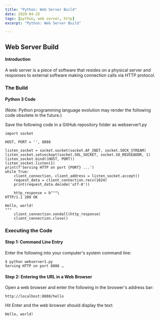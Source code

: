```yaml
---
title: "Python: Web Server Build"
date: 2020-04-25
tags: [python, web server, http]
excerpt: "Python: Web Server Build"

---
```


## Web Server Build

#### Introduction
A web server is a piece of software that resides on a physical server and responses to external software making connection calls via HTTP protocol.

### The Build

#### Python 3 Code
(Note: Python programming language evolution may render the following code obsolete in the future.)

Save the following code in a GitHub repository folder as webserver1.py

```
import socket

HOST, PORT = '', 8888

listen_socket = socket.socket(socket.AF_INET, socket.SOCK_STREAM)
listen_socket.setsockopt(socket.SOL_SOCKET, socket.SO_REUSEADDR, 1)
listen_socket.bind((HOST, PORT))
listen_socket.listen(1)
print(f'Serving HTTP on port {PORT} ...')
while True:
    client_connection, client_address = listen_socket.accept()
    request_data = client_connection.recv(1024)
    print(request_data.decode('utf-8'))

    http_response = b"""\
HTTP/1.1 200 OK

Hello, world!
"""
    client_connection.sendall(http_response)
    client_connection.close()
```

### Executing the Code

#### Step 1: Command Line Entry
Enter the following into your computer's system command line:

```
$ python webserver1.py
Serving HTTP on port 8888 …
```

#### Step 2: Entering the URL in a Web Browser
Open a web browser and enter the following in the broswer's address bar:

```
http://localhost:8888/hello
```

Hit Enter and the web browser should display the text:
```
Hello, world!
```
